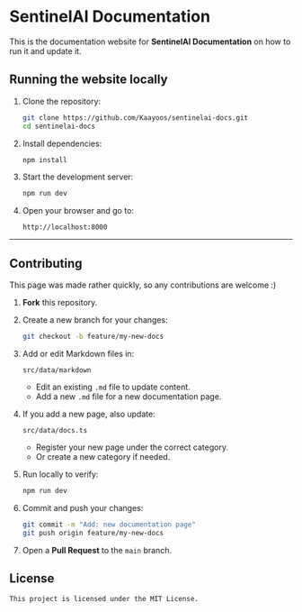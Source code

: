# SentinelAI Documentation

This is the documentation website for **SentinelAI Documentation** on how to run it and update it.

## Running the website locally

1. Clone the repository:
   ```bash
   git clone https://github.com/Kaayoos/sentinelai-docs.git
   cd sentinelai-docs
   ```

2. Install dependencies:

   ```bash
   npm install
   ```

3. Start the development server:

   ```bash
   npm run dev
   ```

4. Open your browser and go to:

   ```
   http://localhost:8000
   ```
---

## Contributing

This page was made rather quickly, so any contributions are welcome :)


1. **Fork** this repository.

2. Create a new branch for your changes:

   ```bash
   git checkout -b feature/my-new-docs
   ```

3. Add or edit Markdown files in:

   ```
   src/data/markdown
   ```

   * Edit an existing `.md` file to update content.
   * Add a new `.md` file for a new documentation page.

4. If you add a new page, also update:

   ```
   src/data/docs.ts
   ```

   * Register your new page under the correct category.
   * Or create a new category if needed.

5. Run locally to verify:

   ```bash
   npm run dev
   ```

6. Commit and push your changes:

   ```bash
   git commit -m "Add: new documentation page"
   git push origin feature/my-new-docs
   ```

7. Open a **Pull Request** to the `main` branch.




## License
```
This project is licensed under the MIT License.
```
